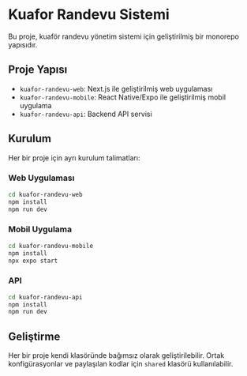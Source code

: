 # Kuafor Randevu Sistemi

Bu proje, kuaför randevu yönetim sistemi için geliştirilmiş bir monorepo yapısıdır.

## Proje Yapısı

- `kuafor-randevu-web`: Next.js ile geliştirilmiş web uygulaması
- `kuafor-randevu-mobile`: React Native/Expo ile geliştirilmiş mobil uygulama
- `kuafor-randevu-api`: Backend API servisi

## Kurulum

Her bir proje için ayrı kurulum talimatları:

### Web Uygulaması
```bash
cd kuafor-randevu-web
npm install
npm run dev
```

### Mobil Uygulama
```bash
cd kuafor-randevu-mobile
npm install
npx expo start
```

### API
```bash
cd kuafor-randevu-api
npm install
npm run dev
```

## Geliştirme

Her bir proje kendi klasöründe bağımsız olarak geliştirilebilir. Ortak konfigürasyonlar ve paylaşılan kodlar için `shared` klasörü kullanılabilir.
